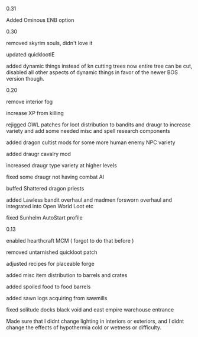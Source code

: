 0.31

Added Ominous ENB option

0.30

removed skyrim souls, didn't love it

updated quicklootIE

added dynamic things instead of kn cutting trees
now entire tree can be cut, disabled all other aspects of dynamic things in favor of the newer BOS version though.

0.20

remove interior fog

increase XP from killing

rejigged OWL patches for loot distribution to bandits and draugr to increase variety and add some needed misc and spell research components

added dragon cultist mods for some more human enemy NPC variety

added draugr cavalry mod

increased draugr type variety at higher levels

fixed some draugr not having combat AI

buffed Shattered dragon priests

added Lawless bandit overhaul and madmen forsworn overhaul and integrated into Open World Loot etc

fixed Sunhelm AutoStart profile

0.13

enabled hearthcraft MCM ( forgot to do that before )

removed untarnished quickloot patch

adjusted recipes for placeable forge

added misc item distribution to barrels and crates

added spoiled food to food barrels

added sawn logs acquiring from sawmills

fixed solitude docks black void and east empire warehouse entrance

Made sure that I didnt change lighting in interiors or exteriors, and I didnt change the effects of hypothermia cold or wetness or difficulty.
